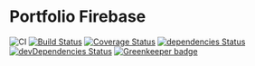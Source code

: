 # Portfolio Firebase

![CI](https://github.com/loginov-rocks/Portfolio-Firebase/workflows/CI/badge.svg)
[![Build Status](https://travis-ci.com/loginov-rocks/Portfolio-Firebase.svg?branch=master)](https://travis-ci.com/loginov-rocks/Portfolio-Firebase)
[![Coverage Status](https://coveralls.io/repos/github/loginov-rocks/Portfolio-Firebase/badge.svg?branch=master)](https://coveralls.io/github/loginov-rocks/Portfolio-Firebase?branch=master)
[![dependencies Status](https://david-dm.org/loginov-rocks/Portfolio-Firebase/status.svg)](https://david-dm.org/loginov-rocks/Portfolio-Firebase)
[![devDependencies Status](https://david-dm.org/loginov-rocks/Portfolio-Firebase/dev-status.svg)](https://david-dm.org/loginov-rocks/Portfolio-Firebase?type=dev)
[![Greenkeeper badge](https://badges.greenkeeper.io/loginov-rocks/Portfolio-Firebase.svg)](https://greenkeeper.io/)
